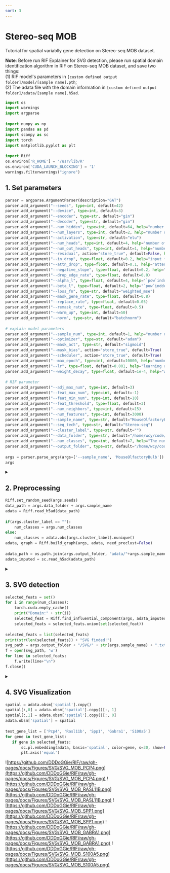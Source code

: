 ```yaml
---
sort: 3
---
```


# Stereo-seq MOB

Tutorial for spatial variablly gene detection on Stereo-seq MOB dataset.

**Note**: Before run RIF Explainer for SVG detection, please run spatial domain identification algorithm in RIF on Stereo-seq MOB dataset, and save two things: <br>
(1) RIF model's parameters in `[custom defined output folder]/model/[sample name].pth`;   <br>
(2) The adata file with the domain information in `[custom defined output folder]/adata/[sample name].h5ad`. <br>

```python
import os
import warnings
import argparse

import numpy as np
import pandas as pd
import scanpy as sc
import torch
import matplotlib.pyplot as plt

import Riff
os.environ['R_HOME'] = '/usr/lib/R'
os.environ['CUDA_LAUNCH_BLOCKING'] = '1'
warnings.filterwarnings("ignore")
```

## 1. Set parameters
```python
parser = argparse.ArgumentParser(description="GAT")
parser.add_argument("--seeds", type=int, default=42)
parser.add_argument("--device", type=int, default=3)
parser.add_argument("--encoder", type=str, default="gin")
parser.add_argument("--decoder", type=str, default="gin")
parser.add_argument("--num_hidden", type=int, default=64, help="number of hidden units")
parser.add_argument("--num_layers", type=int, default=2, help="number of hidden layers")
parser.add_argument("--activation", type=str, default="elu")
parser.add_argument("--num_heads", type=int, default=4, help="number of hidden attention heads")
parser.add_argument("--num_out_heads", type=int, default=1, help="number of output attention heads")
parser.add_argument("--residual", action="store_true", default=False, help="use residual connection")
parser.add_argument("--in_drop", type=float, default=0.2, help="input feature dropout")
parser.add_argument("--attn_drop", type=float, default=0.1, help="attention dropout")
parser.add_argument("--negative_slope", type=float, default=0.2, help="the negative slope of leaky relu for GAT")
parser.add_argument("--drop_edge_rate", type=float, default=0.0)
parser.add_argument("--alpha_l", type=float, default=4, help="`pow`inddex for `sce` loss")
parser.add_argument("--beta_l", type=float, default=2, help="`pow`inddex for `weighted_mse` loss")   
parser.add_argument("--loss_fn", type=str, default="weighted_mse")
parser.add_argument("--mask_gene_rate", type=float, default=0.8)
parser.add_argument("--replace_rate", type=float, default=0.05)
parser.add_argument("--remask_rate", type=float, default=0.5)
parser.add_argument("--warm_up", type=int, default=50)
parser.add_argument("--norm", type=str, default="batchnorm") 

# explain model parameters
parser.add_argument("--sample_num", type=int, default=1, help="number of nodes for explaination")
parser.add_argument("--optimizer", type=str, default="adam")
parser.add_argument("--mask_act", type=str, default="sigmoid")
parser.add_argument("--mask_bias", action="store_true", default=True)
parser.add_argument("--scheduler", action="store_true", default=True)
parser.add_argument("--max_epoch", type=int, default=10000, help="number of training epochs")
parser.add_argument("--lr", type=float, default=0.001, help="learning rate for explaination")
parser.add_argument("--weight_decay", type=float, default=1e-4, help="weight decay for evaluation")

# RIF parameter
parser.add_argument("--adj_max_num", type=int, default=3)
parser.add_argument("--feat_max_num", type=int, default=-1)
parser.add_argument("--feat_min_num", type=int, default=10)
parser.add_argument("--feat_threshold", type=float, default=3)
parser.add_argument("--num_neighbors", type=int, default=15)
parser.add_argument("--num_features", type=int, default=3000) 
parser.add_argument("--sample_name", type=str, default="MouseOlfactoryBulb")
parser.add_argument("--seq_tech", type=str, default="Stereo-seq")
parser.add_argument("--cluster_label", type=str, default="")
parser.add_argument("--data_folder", type=str, default="/home/wcy/code/datasets/Stereo-seq/")
parser.add_argument("--num_classes", type=int, default=7, help="The number of clusters")
parser.add_argument("--output_folder", type=str, default="/home/wcy/code/pyFile/NewFolder/GSG_modified_DLPFH/output/")

args = parser.parse_args(args=['--sample_name', 'MouseOlfactoryBulb']) 
args
```

<details>
<summary> </summary>
Namespace(activation='elu', adj_max_num=3, alpha_l=4, attn_drop=0.1, beta_l=2, cluster_label='', data_folder='/home/wcy/code/datasets/Stereo-seq/', decoder='gin', device=3, drop_edge_rate=0.0, encoder='gin', feat_max_num=-1, feat_min_num=10, feat_threshold=3, in_drop=0.2, loss_fn='weighted_mse', lr=0.001, mask_act='sigmoid', mask_bias=True, mask_gene_rate=0.8, max_epoch=10000, negative_slope=0.2, norm='batchnorm', num_classes=7, num_features=3000, num_heads=4, num_hidden=64, num_layers=2, num_neighbors=15, num_out_heads=1, optimizer='adam', output_folder='/home/wcy/code/pyFile/NewFolder/GSG_modified_DLPFH/output/', remask_rate=0.5, replace_rate=0.05, residual=False, sample_name='MouseOlfactoryBulb', sample_num=1, scheduler=True, seeds=42, seq_tech='Stereo-seq', warm_up=50, weight_decay=0.0001)
</details>

## 2. Preprocessing
```python
Riff.set_random_seed(args.seeds)
data_path = args.data_folder + args.sample_name
adata = Riff.read_h5ad(data_path)

if(args.cluster_label == ""):
    num_classes = args.num_classes
else:
    num_classes = adata.obs[args.cluster_label].nunique()
adata, graph = Riff.build_graph(args, adata, need_preclust=False)

adata_path = os.path.join(args.output_folder, "adata/"+args.sample_name+".h5ad")
adata_imputed = sc.read_h5ad(adata_path)
```

<details>
<summary> </summary>
=============== Contructing graph =================
</details>

## 3. SVG detection

```python
selected_feats = set()
for i in range(num_classes):
    torch.cuda.empty_cache()
    print("Domain:" + str(i))
    selected_feat = Riff.find_influential_component(args, adata_imputed, graph, i)
    selected_feats = selected_feats.union(set(selected_feat))

selected_feats = list(selected_feats)
print(str(len(selected_feats)) + "SVG finded!")
svg_path = args.output_folder + "/SVG/" + str(args.sample_name) + ".txt"
f = open(svg_path, 'w')
for line in selected_feats:
    f.write(line+"\n")
f.close()
```

<details>
<summary> </summary>
Domain:0 <br>
# Epoch 929: loss: 1.37, p_feat: 0.73:   9%|███████████████▊                                                                                                                                                          | 930/10000 [43:17<7:02:08,  2.79s/it] <br>
Domain:1 <br>
# Epoch 15: loss: 1.72, p_feat: 0.03:   0%|▎                                                                                                                                                                           | 16/10000 [00:44<7:38:53,  2.76s/it] <br>
Domain:2 <br>
# Epoch 1283: loss: 1.61, p_feat: 1.03:  13%|█████████████████████▌                                                                                                                                                  | 1284/10000 [55:47<6:18:44,  2.61s/it] <br>
Domain:3 <br>
# Epoch 10: loss: 1.31, p_feat: 0.03:   0%|▏                                                                                                                                                                           | 11/10000 [00:32<8:05:12,  2.91s/it] <br>
Domain:4 <br>
# Epoch 264: loss: 1.39, p_feat: 0.25:   3%|████▌                                                                                                                                                                     | 265/10000 [11:42<7:10:07,  2.65s/it] <br>
Domain:5 <br>
# Epoch 70: loss: 1.45, p_feat: 0.09:   1%|█▏                                                                                                                                                                          | 71/10000 [02:59<6:57:46,  2.52s/it] <br>
Domain:6 <br>
# Epoch 133: loss: 1.41, p_feat: 0.14:   1%|██▎                                                                                                                                                                       | 134/10000 [05:42<7:00:06,  2.55s/it] <br>
294SVG finded!

</details>

## 4. SVG Visualization
 ```python
 spatial = adata.obsm['spatial'].copy()
spatial[:,0] = adata.obsm['spatial'].copy()[:, 1]
spatial[:,1] = adata.obsm['spatial'].copy()[:, 0]
adata.obsm['spatial'] = spatial

test_gene_list = ['Pcp4', 'Rasl11b', 'Spp1', 'Gabra1', 'S100a5']
for gene in test_gene_list:
    if gene in selected_feats:
        sc.pl.embedding(adata, basis='spatial', color=gene, s=30, show=False)
        plt.axis('equal')
```

![https://github.com/DDDoGGie/RIF/raw/gh-pages/docs/Figures/SVG/SVG_MOB_PCP4.png](https://github.com/DDDoGGie/RIF/raw/gh-pages/docs/Figures/SVG/SVG_MOB_PCP4.png)
![https://github.com/DDDoGGie/RIF/raw/gh-pages/docs/Figures/SVG/SVG_MOB_RASL11B.png](https://github.com/DDDoGGie/RIF/raw/gh-pages/docs/Figures/SVG/SVG_MOB_RASL11B.png)
![https://github.com/DDDoGGie/RIF/raw/gh-pages/docs/Figures/SVG/SVG_MOB_SPP1.png](https://github.com/DDDoGGie/RIF/raw/gh-pages/docs/Figures/SVG/SVG_MOB_SPP1.png)
![https://github.com/DDDoGGie/RIF/raw/gh-pages/docs/Figures/SVG/SVG_MOB_GABRA1.png](https://github.com/DDDoGGie/RIF/raw/gh-pages/docs/Figures/SVG/SVG_MOB_GABRA1.png)
![https://github.com/DDDoGGie/RIF/raw/gh-pages/docs/Figures/SVG/SVG_MOB_S100A5.png](https://github.com/DDDoGGie/RIF/raw/gh-pages/docs/Figures/SVG/SVG_MOB_S100A5.png)